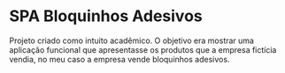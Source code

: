 # SPA Bloquinhos Adesivos

<p> Projeto criado como intuito acadêmico. O objetivo era mostrar uma aplicação funcional que apresentasse os produtos que a empresa fictícia vendia, no meu caso a empresa vende bloquinhos adesivos. </p>
